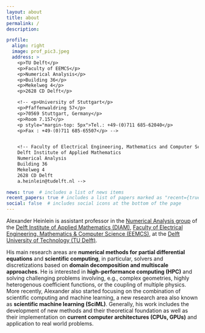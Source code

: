 ```yaml
---
layout: about
title: about
permalink: /
description:

profile:
  align: right
  image: prof_pic3.jpeg
  address: >
    <p>TU Delft</p>
    <p>Faculty of EEMCS</p>
    <p>Numerical Analysis</p>
    <p>Building 36</p>
    <p>Mekelweg 4</p>
    <p>2628 CD Delft</p>

    <!-- <p>University of Stuttgart</p>
    <p>Pfaffenwaldring 57</p>
    <p>70569 Stuttgart, Germany</p>
    <p>Room 7.157</p>
    <p style="margin-top: 5px">Tel.: +49-(0)711 685-62040</p>
    <p>Fax : +49-(0)711 685-65507</p> -->


    <!-- Faculty of Electrical Engineering, Mathematics and Computer Science (EEMCS)
    Delft Institute of Applied Mathematics
    Numerical Analysis
    Building 36
    Mekelweg 4
    2628 CD Delft
    a.heinlein@tudelft.nl -->

news: true  # includes a list of news items
recent_papers: true # includes a list of papers marked as "recent={true}"
social: false  # includes social icons at the bottom of the page
---
```


Alexander Heinlein is assistant professor in the <a href="https://www.tudelft.nl/ewi/over-de-faculteit/afdelingen/applied-mathematics/numerical-analysis" target="_blank">Numerical Analysis group</a> of the <a href="https://www.tudelft.nl/ewi/over-de-faculteit/afdelingen/applied-mathematics" target="_blank">Delft Institute of Applied Mathematics (DIAM)</a>, <a href="https://www.tudelft.nl/en/eemcs" target="_blank">Faculty of Electrical Engineering, Mathematics & Computer Science (EEMCS)</a>, at the <a href="https://www.tudelft.nl/en/" target="_blank">Delft University of Technology (TU Delft)</a>.
<!-- Alexander Heinlein is substitute professor at the <a href="https://www.ians.uni-stuttgart.de/nmh/" target="_blank">Chair of Numerical Mathematics for High Performance Computing (NMH)</a> of the <a href="https://www.ians.uni-stuttgart.de" target="_blank">Institute of Applied Analysis and Numerical Simulation (IANS)</a> at the <a href="https://www.uni-stuttgart.de" target="_blank">University of Stuttgart</a>. -->

His main research areas are **numerical methods for partial differential equations** and **scientific computing**, in particular, solvers and discretizations based on **domain decomposition and multiscale approaches**. He is interested in **high-performance computing (HPC)** and solving challenging problems involving, e.g., complex geometries, highly heterogenous coefficient functions, or the coupling of multiple physics. More recently, Alexander also started focusing on the combination of scientific computing and machine learning, a new research area also known as **scientific machine learning (SciML)**. Generally, his work includes the development of new methods and their theoretical foundation as well as their implementation on **current computer architectures (CPUs, GPUs)** and application to real world problems.
